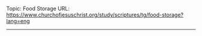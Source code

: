 Topic: Food Storage
URL: https://www.churchofjesuschrist.org/study/scriptures/tg/food-storage?lang=eng

---

